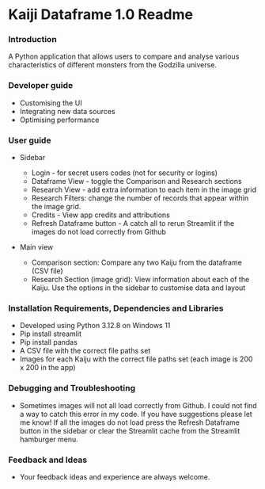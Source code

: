 # Kaiji Dataframe 1.0 Readme

### Introduction
A Python application that allows users to compare and analyse various characteristics of different monsters from the Godzilla universe.

### Developer guide
- Customising the UI
- Integrating new data sources
- Optimising performance
   
### User guide

- Sidebar
  - Login - for secret users codes (not for security or logins)
  - Dataframe View - toggle the Comparison and Research sections
  - Research View - add extra information to each item in the image grid
  - Research Filters: change the number of records that appear within the image grid.
  - Credits - View app credits and attributions
  - Refresh Dataframe button - A catch all to rerun Streamlit if the images do not load correctly from Github

- Main view
  - Comparison section: Compare any two Kaiju from the dataframe (CSV file)
  - Research Section (image grid): View information about each of the Kaiju. Use the options in the sidebar to customise data and layout
  
### Installation Requirements, Dependencies and Libraries
- Developed using Python 3.12.8 on Windows 11
- Pip install streamlit
- Pip install pandas
- A CSV file with the correct file paths set
- Images for each Kaiju with the correct file paths set (each image is 200 x 200 in the app)

### Debugging and Troubleshooting
- Sometimes images will not all load correctly from Github. I could not find a way to catch this error in my code. If you have suggestions please let me know! If all the images do not load press the Refresh Dataframe button in the sidebar or clear the Streamlit cache from the Streamlit hamburger menu.

### Feedback and Ideas
- Your feedback ideas and experience are always welcome.

